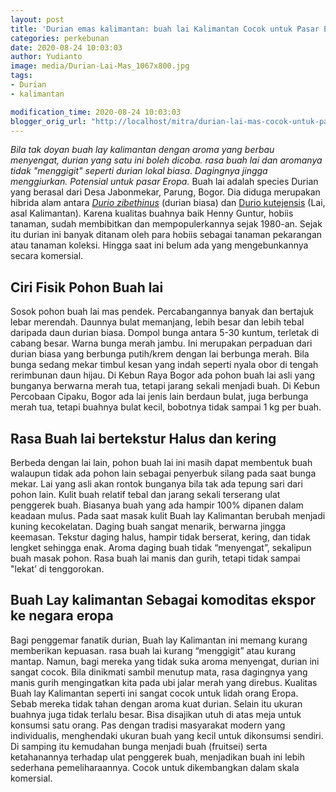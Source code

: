 ```yaml
---
layout: post
title: 'Durian emas kalimantan: buah lai Kalimantan Cocok untuk Pasar Eropa'
categories: perkebunan
date: 2020-08-24 10:03:03
author: Yudianto
image: media/Durian-Lai-Mas_1067x800.jpg
tags:
- Durian
- kalimantan

modification_time: 2020-08-24 10:03:03
blogger_orig_url: "http://localhost/mitra/durian-lai-mas-cocok-untuk-pasar.html"
---
```


_Bila tak doyan buah lay kalimantan dengan aroma yang berbau menyengat, durian
yang satu ini boleh dicoba. rasa buah lai dan aromanya tidak "menggigit"
seperti durian lokal biasa. Dagingnya jingga menggiurkan. Potensial untuk
pasar Eropa._ Buah lai adalah species Durian yang berasal dari Desa
Jabonmekar, Parung, Bogor. Dia diduga merupakan hibrida alam antara [_Durio
zibethinus_](http://127.0.0.1/mitra/topik/durian) (durian biasa) dan [Durio
kutejensis](https://www.nparks.gov.sg/florafaunaweb/flora/7/2/7205) (Lai, asal
Kalimantan). Karena kualitas buahnya baik Henny Guntur, hobiis tanaman, sudah
membibitkan dan mempopulerkannya sejak 1980-an. Sejak itu durian ini banyak
ditanam oleh para hobiis sebagai tanaman pekarangan atau tanaman koleksi.
Hingga saat ini belum ada yang mengebunkannya secara komersial.

## Ciri Fisik Pohon Buah lai

Sosok pohon buah lai mas pendek. Percabangannya banyak dan bertajuk lebar
merendah. Daunnya bulat memanjang, lebih besar dan lebih tebal daripada daun
durian biasa. Dompol bunga antara 5-30 kuntum, terletak di cabang besar. Warna
bunga merah jambu. Ini merupakan perpaduan dari durian biasa yang berbunga
putih/krem dengan lai berbunga merah. Bila bunga sedang mekar timbul kesan
yang indah seperti nyala obor di tengah rerimbunan daun hijau. Di Kebun Raya
Bogor ada pohon buah lai asli yang bunganya berwarna merah tua, tetapi jarang
sekali menjadi buah. Di Kebun Percobaan Cipaku, Bogor ada lai jenis lain
berdaun bulat, juga berbunga merah tua, tetapi buahnya bulat kecil, bobotnya
tidak sampai 1 kg per buah.

## Rasa Buah lai bertekstur Halus dan kering

Berbeda dengan lai lain, pohon buah lai ini masih dapat membentuk buah
walaupun tidak ada pohon lain sebagai penyerbuk silang pada saat bunga mekar.
Lai yang asli akan rontok bunganya bila tak ada tepung sari dari pohon lain.
Kulit buah relatif tebal dan jarang sekali terserang ulat penggerek buah.
Biasanya buah yang ada hampir 100% dipanen dalam keadaan mulus. Pada saat
masak kulit Buah lay Kalimantan berubah menjadi kuning kecokelatan. Daging
buah sangat menarik, berwarna jingga keemasan. Tekstur daging halus, hampir
tidak berserat, kering, dan tidak lengket sehingga enak. Aroma daging buah
tidak “menyengat”, sekalipun buah masak pohon. Rasa buah lai manis dan gurih,
tetapi tidak sampai "lekat’ di tenggorokan.

## Buah Lay kalimantan Sebagai komoditas ekspor ke negara eropa

Bagi penggemar fanatik durian, Buah lay Kalimantan ini memang kurang
memberikan kepuasan. rasa buah lai kurang “menggigit” atau kurang mantap.
Namun, bagi mereka yang tidak suka aroma menyengat, durian ini sangat cocok.
Bila dinikmati sambil menutup mata, rasa dagingnya yang manis gurih
mengingatkan kita pada ubi jalar merah yang direbus. Kualitas Buah lay
Kalimantan seperti ini sangat cocok untuk lidah orang Eropa. Sebab mereka
tidak tahan dengan aroma kuat durian. Selain itu ukuran buahnya juga tidak
terlalu besar. Bisa disajikan utuh di atas meja untuk konsumsi satu orang. Pas
dengan tradisi masyarakat modern yang individualis, menghendaki ukuran buah
yang kecil untuk dikonsumsi sendiri. Di samping itu kemudahan bunga menjadi
buah (fruitsei) serta ketahanannya terhadap ulat penggerek buah, menjadikan
buah ini lebih sederhana pemeliharaannya. Cocok untuk dikembangkan dalam skala
komersial.


